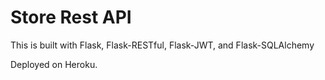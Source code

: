 # Store Rest API

This is built with Flask, Flask-RESTful, Flask-JWT, and Flask-SQLAlchemy

Deployed on Heroku.